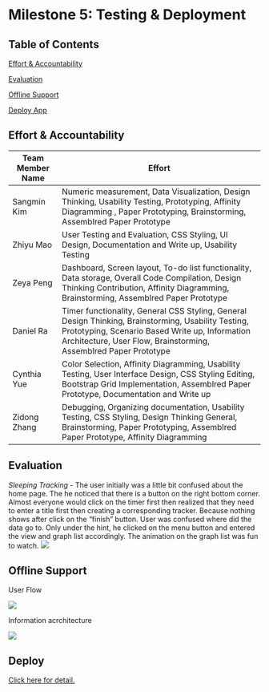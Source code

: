 # Milestone 5: Testing & Deployment

## Table of Contents
[Effort & Accountability](#effort)

<div class=‘page-break’></div>

[Evaluation](#evaluation)

<div class=‘page-break’></div>

[Offline Support](#offline)

<div class=‘page-break’></div>

[Deploy App](#deploy)

<div class=‘page-break’></div>




<a name="effort"></a>

## Effort & Accountability


| Team Member Name  | Effort |
| ------------- | ------------- |
| Sangmin Kim | Numeric measurement, Data Visualization, Design Thinking, Usability Testing, Prototyping, Affinity Diagramming  , Paper Prototyping, Brainstorming, Assemblred Paper Prototype  |
| Zhiyu Mao  |  User Testing and Evaluation, CSS Styling, UI Design, Documentation and Write up, Usability Testing|
| Zeya Peng  | Dashboard, Screen layout, To-do list functionality, Data storage, Overall Code Compilation, Design Thinking Contribution, Affinity Diagramming, Brainstorming, Assemblred Paper Prototype  |
| Daniel Ra  | Timer functionality, General CSS Styling, General Design Thinking, Brainstorming, Usability Testing, Prototyping, Scenario Based Write up, Information Architecture, User Flow, Brainstorming, Assemblred Paper Prototype |
| Cynthia Yue  | Color Selection, Affinity Diagramming, Usability Testing, User Interface Design, CSS Styling Editing, Bootstrap Grid Implementation, Assemblred Paper Prototype, Documentation and Write up   |
| Zidong Zhang  | Debugging, Organizing documentation, Usability Testing, CSS Styling, Design Thinking General, Brainstorming, Paper Prototyping, Assemblred Paper Prototype, Affinity Diagramming  |

<a name="evaluation"></a>

## Evaluation

*Sleeping Tracking* - The user initially was a little bit confused about the home page. The he noticed that there is a button on the right bottom corner.
Almost everyone would click on the timer first then realized that they need to enter a title first then creating a corresponding tracker.
Because nothing shows after click on the “finish” button. User was confused where did the data go to. Only under the hint, he clicked on the menu button and entered the view and graph list accordingly.
The animation on the graph list was fun to watch.
![](https://github.coecis.cornell.edu/info4340-fa2018/jack-and-coke-project/blob/master/documents/milestone5-deployment/evaluation/sleep-timer.jpg)


<a name="offline"></a>

## Offline Support

User Flow

![](https://github.coecis.cornell.edu/info4340-fa2018/jack-and-coke-project/raw/master/documents/milestone3-design/workflow.png)

Information acrchitecture

![](https://github.coecis.cornell.edu/info4340-fa2018/jack-and-coke-project/raw/master/documents/milestone4-implementation/InformationArchitecture.png)

<div class=‘page-break’></div>

<a name="deploy"></a>

## Deploy

[Click here for detail.](https://github.coecis.cornell.edu/info4340-fa2018/jack-and-coke-project/tree/master/src/)
